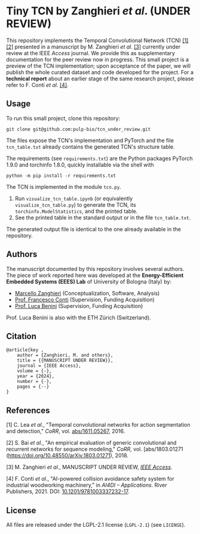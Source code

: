 # Tiny TCN by Zanghieri *et al*. (UNDER REVIEW)

This repository implements the Temporal Convolutional Network (TCN) [[1]](#1) [[2]](#2) presented in a manuscript by M. Zanghieri *et al*. [[3]](#3) currently under review at the IEEE *Access* journal.
We provide this as supplementary documentation for the peer review now in progress.
This small project is a preview of the TCN implementation; upon acceptance of the paper, we will publish the whole curated dataset and code developed for the project.
For a **technical report** about an earlier stage of the same research project, please refer to F. Conti *et al*. [[4]](#4).



## Usage

To run this small project, clone this repository:
```
git clone git@github.com:pulp-bio/tcn_under_review.git
```
The files expose the TCN's implementation and PyTorch and the file ``tcn_table.txt`` already contains the generated TCN's structure table.

The requirements (see ``requirements.txt``) are the Python packages PyTorch 1.9.0 and torchinfo 1.8.0, quickly installable via the shell with
```
python -m pip install -r requirements.txt
```
The TCN is implemented in the module ``tcn.py``.
1. Run ``visualize_tcn_table.ipynb`` (or equivalently ``visualize_tcn_table.py``) to generate the TCN, its ``torchinfo.ModelStatistics``, and the printed table.
2. See the printed table in the standard output or in the file ``tcn_table.txt``.

The generated output file is identical to the one already available in the repository.



## Authors

The manuscript documented by this repository involves several authors.
The piece of work reported here was developed at the **Energy-Efficient Embedded Systems (EEES) Lab** of University of Bologna (Italy) by:
- [Marcello Zanghieri](https://scholar.google.com/citations?user=WnIqQj4AAAAJ&hl=en) (Conceptualization, Software, Analysis)
- [Prof. Francesco Conti](https://scholar.google.it/citations?user=A70PCXoAAAAJ&hl=en) (Supervision, Funding Acquisition)
- [Prof. Luca Benini](https://scholar.google.com/citations?user=8riq3sYAAAAJ&hl=en) (Supervision, Funding Acquisition)

Prof. Luca Benini is also with the ETH Zürich (Switzerland).



## Citation

```
@article{key ,
    author = {Zanghieri, M. and others},
    title = {{MANUSCRIPT UNDER REVIEW}},
    journal = {IEEE Access},
    volume = {-},
    year = {2024},
    number = {-},
    pages = {--}
}
```



## References

<a id="1">[1]</a>
C. Lea *et al*., "Temporal convolutional networks for action segmentation and detection," *CoRR*, vol. [abs/1611.05267](https://doi.org/10.48550/arXiv.1611.05267), 2016.

<a id="2">[2]</a>
S. Bai *et al*., "An empirical evaluation of generic convolutional and recurrent networks for sequence modeling," *CoRR*, vol. [abs/1803.01271 (https://doi.org/10.48550/arXiv.1803.01271), 2018.

<a id="3">[3]</a>
M. Zanghieri *et al*., MANUSCRIPT UNDER REVIEW, [*IEEE Access*](https://ieeeaccess.ieee.org/).

<a id="4">[4]</a>
F. Conti *et al*., "AI-powered collision avoidance safety system for industrial woodworking machinery," in *AI4DI – Applications*. River Publishers, 2021. DOI: [10.1201/9781003337232-17](https://www.doi.org/10.1201/9781003337232-17).



## License

All files are released under the LGPL-2.1 license (`LGPL-2.1`) (see `LICENSE`).
